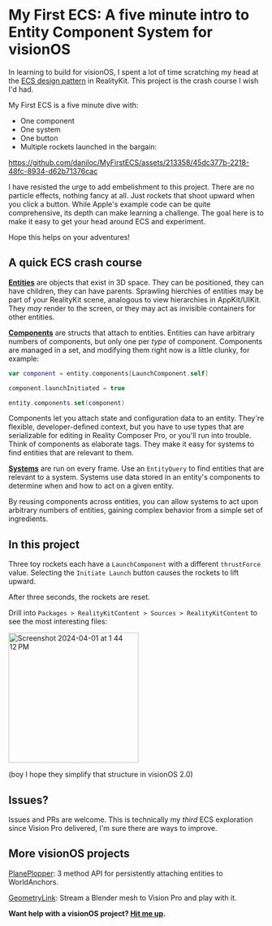 # My First ECS: A five minute intro to Entity Component System for visionOS

In learning to build for visionOS, I spent a lot of time scratching my head at the [ECS design pattern](https://developer.apple.com/documentation/visionOS/understanding-the-realitykit-modular-architecture) in RealityKit. This project is the crash course I wish I'd had.

My First ECS is a five minute dive with:

- One component
- One system
- One button
- Multiple rockets launched in the bargain:

https://github.com/daniloc/MyFirstECS/assets/213358/45dc377b-2218-48fc-8934-d62b71376cac

I have resisted the urge to add embelishment to this project. There are no particle effects, nothing fancy at all. Just rockets that shoot upward when you click a button. While Apple's example code can be quite comprehensive, its depth can make learning a challenge. The goal here is to make it easy to get your head around ECS and experiment.

Hope this helps on your adventures!

## A quick ECS crash course

**[Entities](https://developer.apple.com/documentation/realitykit/entity)** are objects that exist in 3D space. They can be positioned, they can have children, they can have parents. Sprawling hierchies of entities may be part of your RealityKit scene, analogous to view hierarchies in AppKit/UIKit. They *may* render to the screen, or they may act as invisible containers for other entities.

**[Components](https://developer.apple.com/documentation/realitykit/component)** are structs that attach to entities. Entities can have arbitrary numbers of components, but only one per _type_ of component. Components are managed in a set, and modifying them right now is a little clunky, for example:

```swift
var component = entity.components[LaunchComponent.self]

component.launchInitiated = true

entity.components.set(component)
```

Components let you attach state and configuration data to an entity. They're flexible, developer-defined context, but you have to use types that are serializable for editing in Reality Composer Pro, or you'll run into trouble. Think of components as elaborate tags. They make it easy for systems to find entities that are relevant to them.

**[Systems](https://developer.apple.com/documentation/realitykit/system)** are run on every frame. Use an `EntityQuery` to find entities that are relevant to a system. Systems use data stored in an entity's components to determine when and how to act on a given entity.

By reusing components across entities, you can allow systems to act upon arbitrary numbers of entities, gaining complex behavior from a simple set of ingredients.

## In this project

Three toy rockets each have a `LaunchComponent` with a different `thrustForce` value. Selecting the `Initiate Launch` button causes the rockets to lift upward.

After three seconds, the rockets are reset.

Drill into `Packages > RealityKitContent > Sources > RealityKitContent` to see the most interesting files:

<img width="256" alt="Screenshot 2024-04-01 at 1 44 12 PM" src="https://github.com/daniloc/MyFirstECS/assets/213358/6ab59fb0-4a2e-462a-9372-d0016c3dad5f">

(boy I hope they simplify that structure in visionOS 2.0)

## Issues?

Issues and PRs are welcome. This is technically my _third_ ECS exploration since Vision Pro delivered, I'm sure there are ways to improve.

## More visionOS projects

[PlanePlopper](https://github.com/daniloc/PlanePlopper): 3 method API for persistently attaching entities to WorldAnchors.

[GeometryLink](https://github.com/daniloc/GeometryLink): Stream a Blender mesh to Vision Pro and play with it.

**Want help with a visionOS project? [Hit me up](https://visionprototypes.com).**
